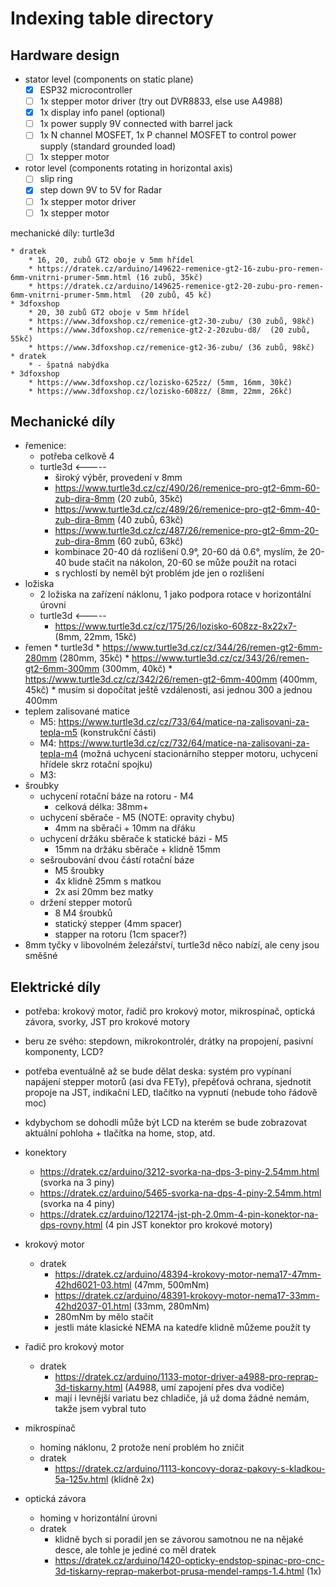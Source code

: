# Indexing table directory

## Hardware design
* stator level (components on static plane)
	* [X] ESP32 microcontroller
	* [ ] 1x stepper motor driver (try out DVR8833, else use A4988)
	* [X] 1x display info panel (optional)
	* [ ] 1x power supply 9V connected with barrel jack
	* [ ] 1x N channel MOSFET, 1x P channel MOSFET to control power supply (standard grounded load)
	* [ ] 1x stepper motor
* rotor level (components rotating in horizontal axis)
	* [ ] slip ring
	* [X] step down 9V to 5V for Radar
	* [ ] 1x stepper motor driver
	* [ ] 1x stepper motor

mechanické díly: turtle3d

	* dratek
		* 16, 20, zubů GT2 oboje v 5mm hřídel
		* https://dratek.cz/arduino/149622-remenice-gt2-16-zubu-pro-remen-6mm-vnitrni-prumer-5mm.html (16 zubů, 35kč)
		* https://dratek.cz/arduino/149625-remenice-gt2-20-zubu-pro-remen-6mm-vnitrni-prumer-5mm.html  (20 zubů, 45 kč)
	* 3dfoxshop
		* 20, 30 zubů GT2 oboje v 5mm hřídel
		* https://www.3dfoxshop.cz/remenice-gt2-30-zubu/ (30 zubů, 98kč)
		* https://www.3dfoxshop.cz/remenice-gt2-2-20zubu-d8/  (20 zubů, 55kč)
		* https://www.3dfoxshop.cz/remenice-gt2-36-zubu/ (36 zubů, 98kč)
	* dratek
		* - špatná nabýdka
	* 3dfoxshop
		* https://www.3dfoxshop.cz/lozisko-625zz/ (5mm, 16mm, 30kč)
		* https://www.3dfoxshop.cz/lozisko-608zz/ (8mm, 22mm, 26kč)

## Mechanické díly
* řemenice:
	* potřeba celkově 4
	* turtle3d <-----
		* široký výběr, provedení v 8mm
		* https://www.turtle3d.cz/cz/490/26/remenice-pro-gt2-6mm-60-zub-dira-8mm (20 zubů, 35kč)
		* https://www.turtle3d.cz/cz/489/26/remenice-pro-gt2-6mm-40-zub-dira-8mm  (40 zubů, 63kč)
		* https://www.turtle3d.cz/cz/487/26/remenice-pro-gt2-6mm-20-zub-dira-8mm (60 zubů, 63kč)
		* kombinace 20-40 dá rozlišení 0.9°, 20-60 dá 0.6°, myslím, že  20-40 bude stačit na nákolon, 20-60 se může použít na rotaci
		* s rychlostí by neměl být problém jde jen o rozlišení
* ložiska
	* 2 ložiska na zařízení náklonu, 1 jako podpora rotace v horizontální úrovni
	* turtle3d  <-----
		* https://www.turtle3d.cz/cz/175/26/lozisko-608zz-8x22x7-  (8mm, 22mm, 15kč)
* řemen
		* turtle3d
			* https://www.turtle3d.cz/cz/344/26/remen-gt2-6mm-280mm (280mm, 35kč)
			* https://www.turtle3d.cz/cz/343/26/remen-gt2-6mm-300mm  (300mm, 40kč)
			* https://www.turtle3d.cz/cz/342/26/remen-gt2-6mm-400mm (400mm, 45kč)
			* musím si dopočítat ještě vzdálenosti, asi jednou 300 a jednou 400mm
* teplem zalisované matice
	* M5: https://www.turtle3d.cz/cz/733/64/matice-na-zalisovani-za-tepla-m5  (konstrukční části)
	* M4: https://www.turtle3d.cz/cz/732/64/matice-na-zalisovani-za-tepla-m4  (možná uchycení stacionárního stepper motoru, uchycení hřídele skrz rotační spojku)
	* M3:
* šroubky
	* uchycení rotační báze na rotoru - M4
		* celková délka: 38mm+
	* uchycení sběrače - M5 (NOTE: opravity chybu)
		* 4mm na sběrači + 10mm na dřáku
	* uchycení držáku sběrače k statické bázi - M5
		* 15mm na držáku sběrače + klidně 15mm
	* sešroubování dvou částí rotační báze
		* M5 šroubky
		* 4x klidně 25mm s matkou
		* 2x asi 20mm bez matky
	* držení stepper motorů
		* 8 M4 šroubků
		* statický stepper (4mm spacer)
		* stapper na rotoru (1cm spacer?)
* 8mm tyčky v libovolném železářství, turtle3d něco nabízí, ale ceny jsou směšné


## Elektrické díly
* potřeba: krokový motor, řadič pro krokový motor, mikrospínač, optická závora, svorky, JST pro krokové motory
* beru ze svého: stepdown, mikrokontrolér, drátky na propojení, pasivní komponenty, LCD?
* potřeba eventuálně až se bude dělat deska: systém pro vypínaní napájení stepper motorů (asi dva FETy), přepěťová ochrana, sjednotit propoje na JST, indikační LED, tlačítko na vypnutí (nebude toho řádově moc)
* kdybychom se dohodli může být LCD na kterém se bude zobrazovat aktuální pohloha + tlačítka na home, stop, atd.

* konektory
	* https://dratek.cz/arduino/3212-svorka-na-dps-3-piny-2.54mm.html (svorka na 3 piny)
	* https://dratek.cz/arduino/5465-svorka-na-dps-4-piny-2.54mm.html (svorka na 4 piny)
	* https://dratek.cz/arduino/122174-jst-ph-2.0mm-4-pin-konektor-na-dps-rovny.html (4 pin JST konektor pro krokové motory)
* krokový motor
	* dratek
		* https://dratek.cz/arduino/48394-krokovy-motor-nema17-47mm-42hd6021-03.html (47mm, 500mNm)
		* https://dratek.cz/arduino/48391-krokovy-motor-nema17-33mm-42hd2037-01.html  (33mm, 280mNm)
		* 280mNm by mělo stačit
		* jestli máte klasické NEMA na katedře klidně můžeme použít ty
* řadič pro krokový motor
	* dratek
		* https://dratek.cz/arduino/1133-motor-driver-a4988-pro-reprap-3d-tiskarny.html (A4988, umí zapojení přes dva vodiče)
		* mají i levnější variatu bez chladiče, já už doma žádné nemám, takže jsem vybral tuto
* mikrospínač
	* homing náklonu, 2 protože není problém ho zničit
	* dratek
		* https://dratek.cz/arduino/1113-koncovy-doraz-pakovy-s-kladkou-5a-125v.html (klidně 2x)
* optická závora
	* homing v horizontální úrovni
	* dratek
		* klidně bych si poradil jen se závorou samotnou ne na nějaké desce, ale tohle je jediné co měl dratek
		*  https://dratek.cz/arduino/1420-opticky-endstop-spinac-pro-cnc-3d-tiskarny-reprap-makerbot-prusa-mendel-ramps-1.4.html (1x)
